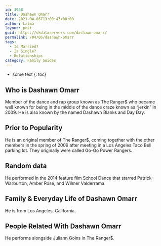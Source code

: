 ```yaml
---
id: 3968
title: Dashawn Omarr
date: 2021-04-06T13:00:43+00:00
author: Laima
layout: post
guid: https://ukdataservers.com/dashawn-omarr/
permalink: /04/06/dashawn-omarr
tags:
  - Is Married?
  - Is Single?
  - Relationships
category: Family Guides
---
```


* some text
{: toc}


## Who is Dashawn Omarr
                  
                  
                  
Member of the dance and rap group known as The Ranger$ who became well known for being in the middle of the dance craze known as &#8220;jerkin&#8221; in 2009. He is also known by the named Dashawn Blanks and Day Day.
                  
              
            
              
            
                
                
                
## Prior to Popularity
                  
                  
                  
He is an original member of The Ranger$, coming together with the other members in the spring of 2009 after meeting in a Los Angeles Taco Bell parking lot. They originally were called Go-Go Power Rangers.
                  
              
            
              
            
                
                
                
## Random data
                  
                  
                  
He performed in the 2014 feature film School Dance that starred Patrick Warburton, Amber Rose, and Wilmer Valderrama.
                  
              
            
              
            
                
                
                
## Family & Everyday Life of Dashawn Omarr
                  
                  
                  
He is from Los Angeles, California.
                  
              
            
              
            
                
                
                
## People Related With Dashawn Omarr
                  
                  
                  
He performs alongside Juliann Goins in The Ranger$.
                  
              
            
              
            
                
              
            
              
              
            
            
              
            
          
          
          